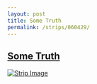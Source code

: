 ```yaml
---
layout: post
title: Some Truth
permalink: /strips/060429/
---
```


## [Some Truth](/strips/060429/)

<a href='../images/ph060429.jpg'><img src='../images/ph060429.jpg' alt='Strip Image' /></a>


<!-- include copyright-strip.html -->